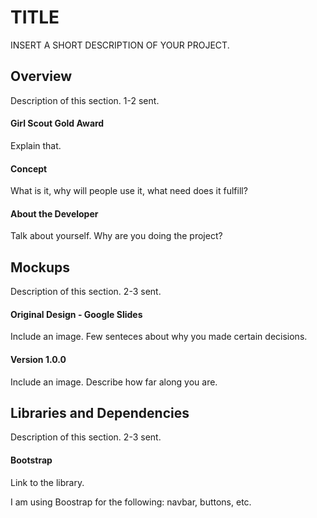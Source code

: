 # TITLE

INSERT A SHORT DESCRIPTION OF YOUR PROJECT.


## Overview 

Description of this section. 1-2 sent. 

#### Girl Scout Gold Award

Explain that.

#### Concept

What is it, why will people use it, what need does it fulfill? 

#### About the Developer

Talk about yourself. Why are you doing the project? 


## Mockups

Description of this section. 2-3 sent.

#### Original Design - Google Slides

Include an image. Few senteces about why you made certain decisions.

#### Version 1.0.0

Include an image. Describe how far along you are. 


## Libraries and Dependencies 

Description of this section. 2-3 sent. 

#### Bootstrap

Link to the library. 

I am using Boostrap for the following: navbar, buttons, etc.
